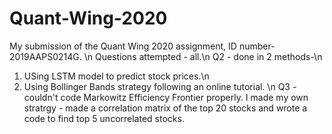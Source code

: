 # Quant-Wing-2020
My submission of the Quant Wing 2020 assignment, ID number-2019AAPS0214G.
\n
Questions attempted - all.\n
Q2 - done in 2 methods-\n
1. USing LSTM model to predict stock prices.\n
2. Using Bollinger Bands strategy following an online tutorial. \n
Q3 - couldn't code Markowitz Efficiency Frontier properly. I made my own stratrgy - made a correlation matrix of the top 20 stocks and wrote a code to find top 5 uncorrelated stocks.
